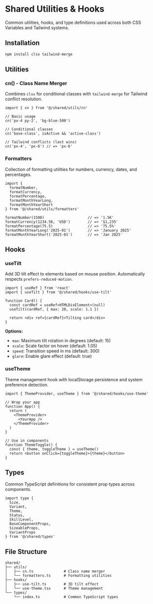 # Shared Utilities & Hooks

Common utilities, hooks, and type definitions used across both CSS Variables and Tailwind systems.

## Installation

```bash
npm install clsx tailwind-merge
```

## Utilities

### cn() - Class Name Merger

Combines `clsx` for conditional classes with `tailwind-merge` for Tailwind conflict resolution.

```tsx
import { cn } from '@/shared/utils/cn'

// Basic usage
cn('px-4 py-2', 'bg-blue-500')

// Conditional classes
cn('base-class', isActive && 'active-class')

// Tailwind conflicts (last wins)
cn('px-4', 'px-6') // => 'px-6'
```

### Formatters

Collection of formatting utilities for numbers, currency, dates, and percentages.

```tsx
import {
  formatNumber,
  formatCurrency,
  formatPercentage,
  formatMonthYearLong,
  formatMonthYearShort
} from '@/shared/utils/formatters'

formatNumber(1500)                    // => '1.5K'
formatCurrency(1234.56, 'USD')        // => '$1,235'
formatPercentage(75.5)                // => '75.5%'
formatMonthYearLong('2025-01')        // => 'January 2025'
formatMonthYearShort('2025-01')       // => 'Jan 2025'
```

## Hooks

### useTilt

Add 3D tilt effect to elements based on mouse position. Automatically respects `prefers-reduced-motion`.

```tsx
import { useRef } from 'react'
import { useTilt } from '@/shared/hooks/use-tilt'

function Card() {
  const cardRef = useRef<HTMLDivElement>(null)
  useTilt(cardRef, { max: 20, scale: 1.1 })

  return <div ref={cardRef}>Tilting card</div>
}
```

**Options:**
- `max`: Maximum tilt rotation in degrees (default: 15)
- `scale`: Scale factor on hover (default: 1.05)
- `speed`: Transition speed in ms (default: 300)
- `glare`: Enable glare effect (default: true)

### useTheme

Theme management hook with localStorage persistence and system preference detection.

```tsx
import { ThemeProvider, useTheme } from '@/shared/hooks/use-theme'

// Wrap your app
function App() {
  return (
    <ThemeProvider>
      <YourApp />
    </ThemeProvider>
  )
}

// Use in components
function ThemeToggle() {
  const { theme, toggleTheme } = useTheme()
  return <button onClick={toggleTheme}>{theme}</button>
}
```

## Types

Common TypeScript definitions for consistent prop types across components.

```tsx
import type {
  Size,
  Variant,
  Theme,
  Status,
  SkillLevel,
  BaseComponentProps,
  SizeableProps,
  VariantProps
} from '@/shared/types'
```

## File Structure

```
shared/
├── utils/
│   ├── cn.ts              # Class name merger
│   └── formatters.ts      # Formatting utilities
├── hooks/
│   ├── use-tilt.ts        # 3D tilt effect
│   └── use-theme.tsx      # Theme management
└── types/
    └── index.ts           # Common TypeScript types
```
